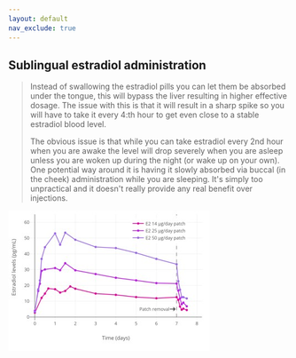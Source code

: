 ```yaml
---
layout: default
nav_exclude: true
---
```


## Sublingual estradiol administration
> Instead of swallowing the estradiol pills you can
let them be absorbed under the tongue, this will
bypass the liver resulting in higher effective
dosage. The issue with this is that it will result in a
sharp spike so you will have to take it every 4:th
hour to get even close to a stable estradiol blood
level.
>  
> The obvious issue is that while you can take
estradiol every 2nd hour when you are awake the
level will drop severely when you are asleep
unless you are woken up during the night (or wake
up on your own). One potential way around it is
having it slowly absorbed via buccal (in the cheek)
administration while you are sleeping.
It's simply too unpractical and it doesn't really
provide any real benefit over injections.

![]( ../media~/e_patches_levels.jpg "")